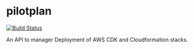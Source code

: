 # pilotplan

[![Build Status](https://travis-ci.com/cristiancmello/pilotplan.svg?branch=master)](https://travis-ci.com/cristiancmello/pilotplan)

An API to manager Deployment of AWS CDK and Cloudformation stacks.
